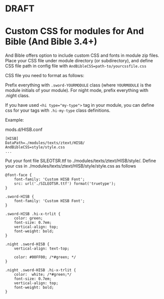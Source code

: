 # DRAFT

# Custom CSS for modules for And Bible (And Bible 3.4+)

And Bible offers option to include custom CSS and fonts in module zip files.
Place your CSS file under module directory (or subdirectory), and define CSS file path in config file with
`AndBibleCSS=path-to/yourcssfile.css`

CSS file you need to format as follows:

Prefix everything with `.sword-YOURMODULE` class (where `YOURMODULE` is the module initials of your module).
For night mode, prefix everything with .night class.

If you have used `<hi type="my-type">` tag in your module, you can define css for your tags with `.hi-my-type` class definitions.

Example:

mods.d/HISB.conf

```
[HISB]
DataPath=./modules/texts/ztext/HISB/
AndBibleCSS=style/style.css
...
```


Put your font file SILEOTSR.ttf to ./modules/texts/ztext/HISB/style/.
Define your css in ./modules/texts/ztext/HISB/style/style.css as follows

```
@font-face {
    font-family: 'Custom HISB Font';
    src: url('./SILEOTSR.ttf') format('truetype');
}

.sword-HISB {
    font-family: 'Custom HISB Font';
}

.sword-HISB .hi-x-trlit {
    color: green;
    font-size: 0.7em;
    vertical-align: top;
    font-weight: bold;
}

.night .sword-HISB {
    vertical-align: text-top;
 
    color: #00FF00; /*#green; */
}

.night .sword-HISB .hi-x-trlit {
    color:  white; /*#green;*/
    font-size: 0.7em;
    vertical-align: top;
    font-weight: bold;
}
```